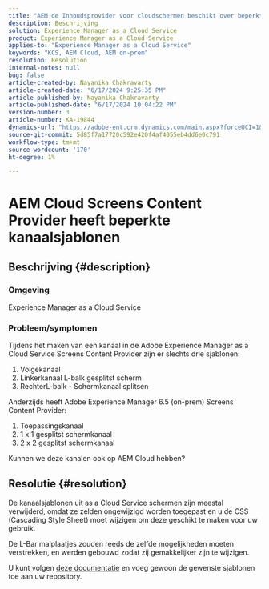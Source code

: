 ```yaml
---
title: "AEM de Inhoudsprovider voor cloudschermen beschikt over beperkte kanaalsjablonen"
description: Beschrijving
solution: Experience Manager as a Cloud Service
product: Experience Manager as a Cloud Service
applies-to: "Experience Manager as a Cloud Service"
keywords: "KCS, AEM Cloud, AEM on-prem"
resolution: Resolution
internal-notes: null
bug: false
article-created-by: Nayanika Chakravarty
article-created-date: "6/17/2024 9:25:35 PM"
article-published-by: Nayanika Chakravarty
article-published-date: "6/17/2024 10:04:22 PM"
version-number: 3
article-number: KA-19844
dynamics-url: "https://adobe-ent.crm.dynamics.com/main.aspx?forceUCI=1&pagetype=entityrecord&etn=knowledgearticle&id=dabdf11d-f02c-ef11-840b-0022480a40c2"
source-git-commit: 5d85f7a17720c592e420f4af4055eb4dd6e0c791
workflow-type: tm+mt
source-wordcount: '170'
ht-degree: 1%

---
```


# AEM Cloud Screens Content Provider heeft beperkte kanaalsjablonen

## Beschrijving {#description}


### <b>Omgeving</b>

Experience Manager as a Cloud Service

### <b>Probleem/symptomen</b>

Tijdens het maken van een kanaal in de Adobe Experience Manager as a Cloud Service Screens Content Provider zijn er slechts drie sjablonen:

1. Volgekanaal
2. Linkerkanaal L-balk gesplitst scherm
3. RechterL-balk - Schermkanaal splitsen




Anderzijds heeft Adobe Experience Manager 6.5 (on-prem) Screens Content Provider:

1. Toepassingskanaal
2. 1 x 1 gesplitst schermkanaal
3. 2 x 2 gesplitst schermkanaal


Kunnen we deze kanalen ook op AEM Cloud hebben?


## Resolutie {#resolution}


De kanaalsjablonen uit as a Cloud Service schermen zijn meestal verwijderd, omdat ze zelden ongewijzigd worden toegepast en u de CSS (Cascading Style Sheet) moet wijzigen om deze geschikt te maken voor uw gebruik.

De L-Bar malplaatjes zouden reeds de zelfde mogelijkheden moeten verstrekken, en werden gebouwd zodat zij gemakkelijker zijn te wijzigen.

U kunt volgen [deze documentatie](https://experienceleague.adobe.com/en/docs/experience-manager-screens/user-guide/developing/creating-custom-templates-multizone-layouts) en voeg gewoon de gewenste sjablonen toe aan uw repository.
